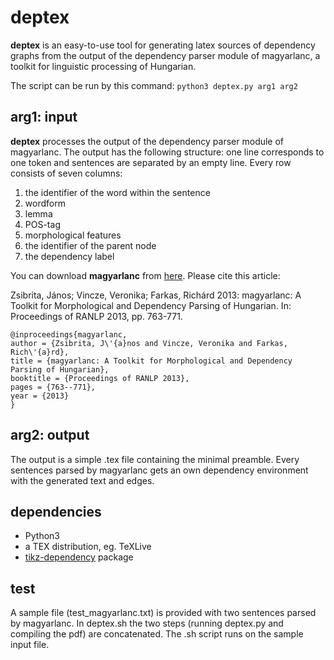 # deptex

**deptex** is an easy-to-use tool for generating latex sources of dependency graphs from the output of the dependency parser module of magyarlanc, a toolkit for linguistic processing of Hungarian.

The script can be run by this command: `python3 deptex.py arg1 arg2`

## arg1: input

**deptex** processes the output of the dependency parser module of magyarlanc. The output has the following structure: one line corresponds to one token and sentences are separated by an empty line. Every row consists of seven columns:

1. the identifier of the word within the sentence
1. wordform
1. lemma
1. POS-tag
1. morphological features
1. the identifier of the parent node
1. the dependency label

You can download **magyarlanc** from [here](http://www.inf.u-szeged.hu/rgai/magyarlanc). Please cite this article:

Zsibrita, János; Vincze, Veronika; Farkas, Richárd 2013: magyarlanc: A Toolkit for Morphological and Dependency Parsing of Hungarian. In: Proceedings of RANLP 2013, pp. 763-771.

```
@inproceedings{magyarlanc,
author = {Zsibrita, J\'{a}nos and Vincze, Veronika and Farkas, Rich\'{a}rd},
title = {magyarlanc: A Toolkit for Morphological and Dependency Parsing of Hungarian},
booktitle = {Proceedings of RANLP 2013},
pages = {763--771},
year = {2013}
}
```

## arg2: output

The output is a simple .tex file containing the minimal preamble. Every sentences parsed by magyarlanc gets an own dependency environment with the generated text and edges.

## dependencies

* Python3
* a TEX distribution, eg. TeXLive
* [tikz-dependency](https://ctan.org/pkg/tikz-dependency) package

## test

A sample file (test_magyarlanc.txt) is provided with two sentences parsed by magyarlanc. In deptex.sh the two steps (running deptex.py and compiling the pdf) are concatenated. The .sh script runs on the sample input file.
